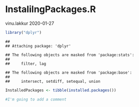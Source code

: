 InstalilngPackages.R
================
vinu.lakkur
2020-01-27

``` r
library("dplyr")
```

    ## 
    ## Attaching package: 'dplyr'

    ## The following objects are masked from 'package:stats':
    ## 
    ##     filter, lag

    ## The following objects are masked from 'package:base':
    ## 
    ##     intersect, setdiff, setequal, union

``` r
InstalledPackages <- tibble(installed.packages())

#I'm going to add a comment
```
